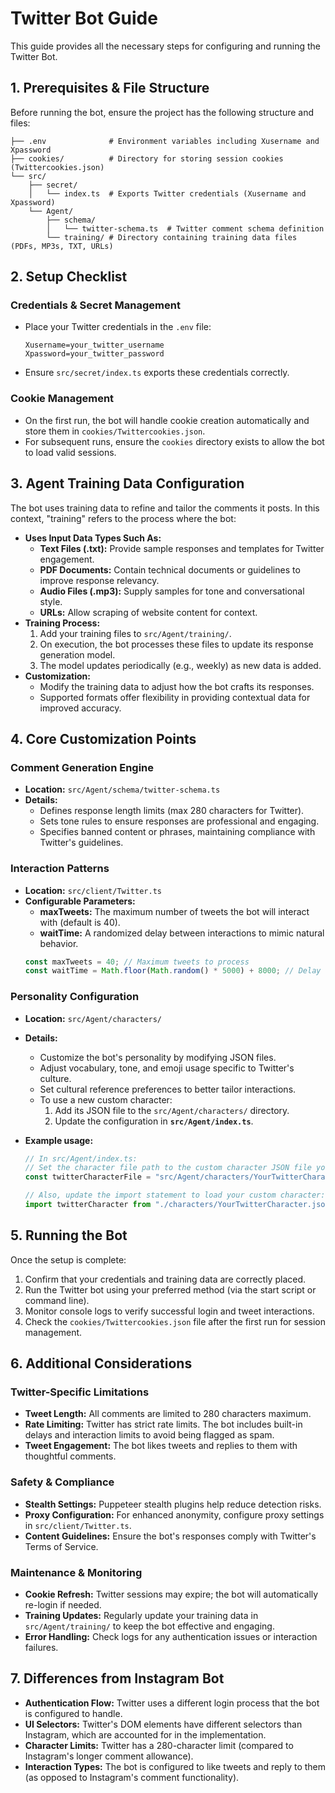 # Twitter Bot Guide

This guide provides all the necessary steps for configuring and running the Twitter Bot.

## 1. Prerequisites & File Structure

Before running the bot, ensure the project has the following structure and files:

```
├── .env              # Environment variables including Xusername and Xpassword
├── cookies/          # Directory for storing session cookies (Twittercookies.json)
└── src/
    ├── secret/
    │   └── index.ts  # Exports Twitter credentials (Xusername and Xpassword)
    └── Agent/
        ├── schema/
        │   └── twitter-schema.ts  # Twitter comment schema definition
        └── training/ # Directory containing training data files (PDFs, MP3s, TXT, URLs)
```

## 2. Setup Checklist

### Credentials & Secret Management

- Place your Twitter credentials in the `.env` file:
  ```env
  Xusername=your_twitter_username
  Xpassword=your_twitter_password
  ```
- Ensure `src/secret/index.ts` exports these credentials correctly.

### Cookie Management

- On the first run, the bot will handle cookie creation automatically and store them in `cookies/Twittercookies.json`.
- For subsequent runs, ensure the `cookies` directory exists to allow the bot to load valid sessions.

## 3. Agent Training Data Configuration

The bot uses training data to refine and tailor the comments it posts. In this context, "training" refers to the process where the bot:

- **Uses Input Data Types Such As:**
  - **Text Files (.txt):** Provide sample responses and templates for Twitter engagement.
  - **PDF Documents:** Contain technical documents or guidelines to improve response relevancy.
  - **Audio Files (.mp3):** Supply samples for tone and conversational style.
  - **URLs:** Allow scraping of website content for context.
- **Training Process:**
  1. Add your training files to `src/Agent/training/`.
  2. On execution, the bot processes these files to update its response generation model.
  3. The model updates periodically (e.g., weekly) as new data is added.
- **Customization:**
  - Modify the training data to adjust how the bot crafts its responses.
  - Supported formats offer flexibility in providing contextual data for improved accuracy.

## 4. Core Customization Points

### Comment Generation Engine

- **Location:** `src/Agent/schema/twitter-schema.ts`
- **Details:**
  - Defines response length limits (max 280 characters for Twitter).
  - Sets tone rules to ensure responses are professional and engaging.
  - Specifies banned content or phrases, maintaining compliance with Twitter's guidelines.

### Interaction Patterns

- **Location:** `src/client/Twitter.ts`
- **Configurable Parameters:**
  - **maxTweets:** The maximum number of tweets the bot will interact with (default is 40).
  - **waitTime:** A randomized delay between interactions to mimic natural behavior.
  ```javascript
  const maxTweets = 40; // Maximum tweets to process
  const waitTime = Math.floor(Math.random() * 5000) + 8000; // Delay range: 8 to 13 seconds
  ```

### Personality Configuration

- **Location:** `src/Agent/characters/`
- **Details:**
  - Customize the bot's personality by modifying JSON files.
  - Adjust vocabulary, tone, and emoji usage specific to Twitter's culture.
  - Set cultural reference preferences to better tailor interactions.
  - To use a new custom character:
    1. Add its JSON file to the `src/Agent/characters/` directory.
    2. Update the configuration in **`src/Agent/index.ts`**.
- **Example usage:**

  ```javascript
  // In src/Agent/index.ts:
  // Set the character file path to the custom character JSON file you created:
  const twitterCharacterFile = "src/Agent/characters/YourTwitterCharacter.json";

  // Also, update the import statement to load your custom character:
  import twitterCharacter from "./characters/YourTwitterCharacter.json";
  ```

## 5. Running the Bot

Once the setup is complete:

1. Confirm that your credentials and training data are correctly placed.
2. Run the Twitter bot using your preferred method (via the start script or command line).
3. Monitor console logs to verify successful login and tweet interactions.
4. Check the `cookies/Twittercookies.json` file after the first run for session management.

## 6. Additional Considerations

### Twitter-Specific Limitations

- **Tweet Length:** All comments are limited to 280 characters maximum.
- **Rate Limiting:** Twitter has strict rate limits. The bot includes built-in delays and interaction limits to avoid being flagged as spam.
- **Tweet Engagement:** The bot likes tweets and replies to them with thoughtful comments.

### Safety & Compliance

- **Stealth Settings:** Puppeteer stealth plugins help reduce detection risks.
- **Proxy Configuration:** For enhanced anonymity, configure proxy settings in `src/client/Twitter.ts`.
- **Content Guidelines:** Ensure the bot's responses comply with Twitter's Terms of Service.

### Maintenance & Monitoring

- **Cookie Refresh:** Twitter sessions may expire; the bot will automatically re-login if needed.
- **Training Updates:** Regularly update your training data in `src/Agent/training/` to keep the bot effective and engaging.
- **Error Handling:** Check logs for any authentication issues or interaction failures.

## 7. Differences from Instagram Bot

- **Authentication Flow:** Twitter uses a different login process that the bot is configured to handle.
- **UI Selectors:** Twitter's DOM elements have different selectors than Instagram, which are accounted for in the implementation.
- **Character Limits:** Twitter has a 280-character limit (compared to Instagram's longer comment allowance).
- **Interaction Types:** The bot is configured to like tweets and reply to them (as opposed to Instagram's comment functionality).
